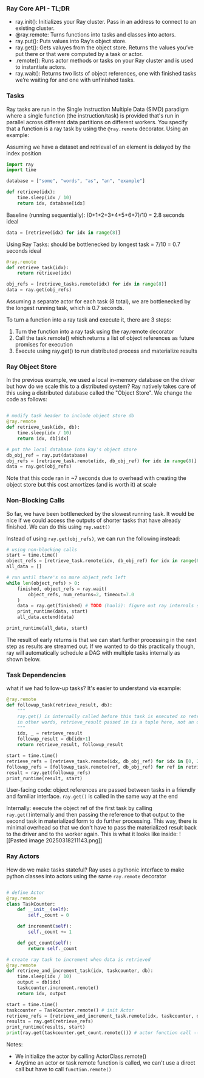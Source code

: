 
### Ray Core API - TL;DR
- ray.init(): Initializes your Ray cluster. Pass in an address to connect to an existing cluster.
- @ray.remote: Turns functions into tasks and classes into actors.
- ray.put(): Puts values into Ray’s object store.
- ray.get(): Gets valuyes from the object store. Returns the values you’ve put there or that were computed by a task or actor.
- .remote(): Runs actor methods or tasks on your Ray cluster and is used to instantiate actors.
- ray.wait(): Returns two lists of object references, one with finished tasks we’re waiting for and one with unfinished tasks. 
### Tasks
Ray tasks are run in the Single Instruction Multiple Data (SIMD) paradigm where a single function (the instruction/task) is provided that's run in parallel across different data partitions on different workers. You specify that a function is a ray task by using the `@ray.remote` decorator. Using an example: 


Assuming we have a dataset and retrieval of an element is delayed by the index position

```python
import ray 
import time

database = ["some", "words", "as", "an", "example"]

def retrieve(idx): 
	time.sleep(idx / 10)
	return idx, database[idx]
```

Baseline (running sequentially): (0+1+2+3+4+5+6+7)/10 = 2.8 seconds ideal
```python
data = [retrieve(idx) for idx in range(8)]
```

Using Ray Tasks: should be bottlenecked by longest task = 7/10 = 0.7 seconds ideal
```python
@ray.remote
def retrieve_task(idx): 
	return retrieve(idx)

obj_refs = [retrieve_tasks.remote(idx) for idx in range(8)]
data = ray.get(obj_refs)
```

Assuming a separate actor for each task (8 total), we are bottlenecked by the longest running task, which is 0.7 seconds. 

To turn a function into a ray task and execute it, there are 3 steps: 
1. Turn the function into a ray task using the ray.remote decorator
2. Call the task.remote() which returns a list of object references as future promises for execution
3. Execute using ray.get() to run distributed process and materialize results

### Ray Object Store
In the previous example, we used a local in-memory database on the driver but how do we scale this to a distributed system? Ray natively takes care of this using a distributed database called the "Object Store". We change the code as follows: 
```python 

# modify task header to include object store db
@ray.remote
def retrieve_task(idx, db): 
	time.sleep(idx / 10)
	return idx, db[idx]

# put the local database into Ray's object store
db_obj_ref = ray.put(database)
obj_refs = [retrieve_task.remote(idx, db_obj_ref) for idx in range(8)]
data = ray.get(obj_refs)
```
Note that this code ran in ~7 seconds due to overhead with creating the object store but this cost amortizes (and is worth it) at scale

### Non-Blocking Calls
So far, we have been bottlenecked by the slowest running task. It would be nice if we could access the outputs of shorter tasks that have already finished. We can do this using `ray.wait()`

Instead of using `ray.get(obj_refs)`, we can run the following instead: 
```python
# using non-blocking calls
start = time.time()
object_refs = [retrieve_task.remote(idx, db_obj_ref) for idx in range(8)]
all_data = []

# run until there's no more object_refs left
while len(object_refs) > 0:
	finished, object_refs = ray.wait(
		object_refs, num_returns=2, timeout=7.0
	)
	data = ray.get(finished) # TODO (haoli): figure out ray internals schedules this bc it's not directly intuitive how this code works
	print_runtime(data, start)
	all_data.extend(data)

print_runtime(all_data, start)
```
The result of early returns is that we can start further processing in the next step as results are streamed out. If we wanted to do this practically though, ray will automatically schedule a DAG with multiple tasks internally as shown below.

### Task Dependencies
what if we had follow-up tasks? It's easier to understand via example: 
```python
@ray.remote
def followup_task(retrieve_result, db):
    """
    ray.get() is internally called before this task is executed so retrieve_result is     materialized
    in other words, retrieve_result passed in is a tuple here, not an object reference
    """
    idx, _ = retrieve_result
    followup_result = db[idx+1]
    return retrieve_result, followup_result

start = time.time()
retrieve_refs = [retrieve_task.remote(idx, db_obj_ref) for idx in [0, 2, 4, 6]]
followup_refs = [followup_task.remote(ref, db_obj_ref) for ref in retrieve_refs]
result = ray.get(followup_refs)
print_runtime(result, start)
```

User-facing code: object references are passed between tasks in a friendly and familiar interface. `ray.get()` is called in the same way at the end

Internally: execute the object ref of the first task by calling `ray.get()`internally and then passing the reference to that output to the second task in materialized form to do further processing. This way, there is minimal overhead so that we don't have to pass the materialized result back to the driver and to the worker again. This is what it looks like inside: 
![[Pasted image 20250318211143.png]]

### Ray Actors
How do we make tasks stateful? Ray uses a pythonic interface to make python classes into actors using the same `ray.remote` decorator

```python 

# define Actor
@ray.remote
class TaskCounter: 
    def __init__(self): 
        self._count = 0

    def increment(self): 
        self._count += 1

    def get_count(self): 
        return self._count

# create ray task to increment when data is retrieved
@ray.remote
def retrieve_and_increment_task(idx, taskcounter, db): 
    time.sleep(idx / 10)
    output = db[idx]
    taskcounter.increment.remote()
    return idx, output

start = time.time()
taskcounter = TaskCounter.remote() # init Actor
retrieve_refs = [retrieve_and_increment_task.remote(idx, taskcounter, db_obj_ref) for idx in range(8)]
results = ray.get(retrieve_refs)
print_runtime(results, start)
print(ray.get(taskcounter.get_count.remote())) # actor function call --> remote
```
Notes: 
- We initialize the actor by calling ActorClass.remote()
- Anytime an actor or task remote function is called, we can't use a direct call but have to call `function.remote()` 

